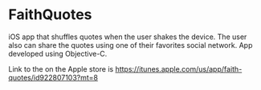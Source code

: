 # FaithQuotes
iOS app that shuffles quotes when the user shakes the device. 
The user also can share the quotes using one of their favorites social network. 
App developed using Objective-C.

Link to the on the Apple store is
https://itunes.apple.com/us/app/faith-quotes/id922807103?mt=8
